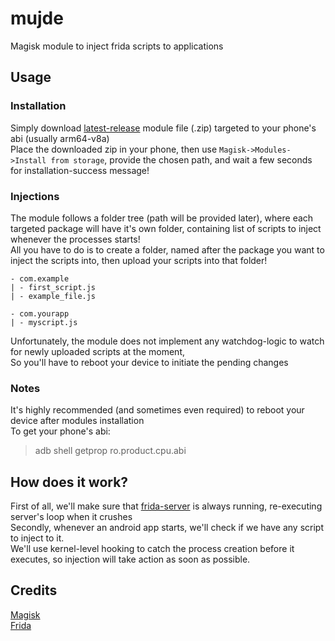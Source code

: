 # mujde
Magisk module to inject frida scripts to applications

## Usage

### Installation
Simply download [latest-release](https://github.com/mon231/mujde/releases/latest) module file (.zip) targeted to your phone's abi (usually arm64-v8a) <br />
Place the downloaded zip in your phone, then use `Magisk->Modules->Install from storage`, provide the chosen path, and wait a few seconds for installation-success message!

### Injections
The module follows a folder tree (path will be provided later), where each targeted package will have it's own folder, containing list of scripts to inject whenever the processes starts! <br />
All you have to do is to create a folder, named after the package you want to inject the scripts into, then upload your scripts into that folder! <br />
```
- com.example
| - first_script.js
| - example_file.js

- com.yourapp
| - myscript.js
```

Unfortunately, the module does not implement any watchdog-logic to watch for newly uploaded scripts at the moment, <br />
So you'll have to reboot your device to initiate the pending changes

### Notes
It's highly recommended (and sometimes even required) to reboot your device after modules installation <br />
To get your phone's abi:
> adb shell getprop ro.product.cpu.abi

## How does it work?
First of all, we'll make sure that [frida-server](https://github.com/frida/frida) is always running, re-executing server's loop when it crushes <br />
Secondly, whenever an android app starts, we'll check if we have any script to inject to it. <br />
We'll use kernel-level hooking to catch the process creation before it executes, so injection will take action as soon as possible.

## Credits
[Magisk](https://github.com/topjohnwu/Magisk) <br />
[Frida](https://github.com/frida/frida)

